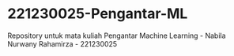 # 221230025-Pengantar-ML
Repository untuk mata kuliah Pengantar Machine Learning - Nabila Nurwany Rahamirza - 221230025
